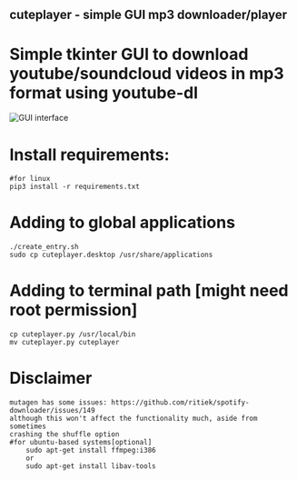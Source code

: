 ## cuteplayer - simple GUI mp3 downloader/player

# Simple tkinter GUI to download youtube/soundcloud videos in mp3 format using youtube-dl

![GUI interface](https://github.com/lustered/youtube-mp3-GUI/blob/master/pics/gui.jpeg)

# Install requirements:
    #for linux 
    pip3 install -r requirements.txt

# Adding to global applications
    ./create_entry.sh
    sudo cp cuteplayer.desktop /usr/share/applications
# Adding to terminal path [might need root permission]
 
    cp cuteplayer.py /usr/local/bin
    mv cuteplayer.py cuteplayer
        
# Disclaimer
    mutagen has some issues: https://github.com/ritiek/spotify-downloader/issues/149
    although this won't affect the functionality much, aside from sometimes 
    crashing the shuffle option 
    #for ubuntu-based systems[optional]
        sudo apt-get install ffmpeg:i386
        or
        sudo apt-get install libav-tools
